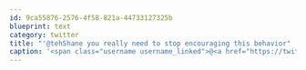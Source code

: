 ```yaml
---
id: 9ca55876-2576-4f58-821a-44733127325b
blueprint: text
category: twitter
title: "'@tehShane you really need to stop encouraging this behavior"
caption: '<span class="username username_linked">@<a href="https://twitter.com/tehShane" title="Shane Lawrence">tehShane</a></span> you really need to stop encouraging this behavior'
---
```

